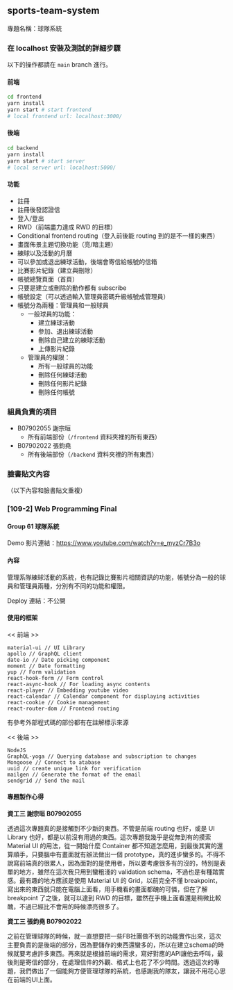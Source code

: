 ## sports-team-system

專題名稱：球隊系統

### 在 localhost 安裝及測試的詳細步驟

以下的操作都請在 `main` branch 進行。

#### 前端

```bash
cd frontend
yarn install
yarn start # start frontend
# local frontend url: localhost:3000/
```

#### 後端

```bash
cd backend
yarn install
yarn start # start server
# local server url: localhost:5000/
```

#### 功能


* 註冊
* 註冊後發認證信
* 登入/登出
* RWD（前端盡力達成 RWD 的目標）
* Conditional frontend routing（登入前後能 routing 到的是不一樣的東西）
* 畫面佈景主題切換功能（亮/暗主題）
* 練球以及活動的月曆
* 可以參加或退出練球活動，後端會寄信給帳號的信箱
* 比賽影片紀錄（建立與刪除）
* 帳號總覽頁面（首頁）
* 只要是建立或刪除的動作都有 subscribe
* 帳號設定（可以透過輸入管理員密碼升級帳號成管理員）
* 帳號分為兩種：管理員和一般球員
  * 一般球員的功能：
    * 建立練球活動
    * 參加、退出練球活動
    * 刪除自己建立的練球活動
    * 上傳影片紀錄
  * 管理員的權限：
    * 所有一般球員的功能
    * 刪除任何練球活動
    * 刪除任何影片紀錄
    * 刪除任何帳號


### 組員負責的項目

* B07902055 謝宗晅
  * 所有前端部份（`/frontend` 資料夾裡的所有東西）
* B07902022 張鈞堯
  * 所有後端部份（`/backend` 資料夾裡的所有東西）

### 臉書貼文內容

（以下內容和臉書貼文重複）


### [109-2] Web Programming Final

#### Group 61 球隊系統

Demo 影片連結：https://www.youtube.com/watch?v=e_myzCr7B3o

#### 內容

管理系隊練球活動的系統，也有記錄比賽影片相關資訊的功能，帳號分為一般的球員和管理員兩種，分別有不同的功能和權限。

Deploy 連結：不公開

#### 使用的框架
<< 前端 >>
```
material-ui // UI Library
apollo // GraphQL client
date-io // Date picking component
moment // Date formatting
yup // Form validation
react-hook-form // Form control
react-async-hook // For loading async contents
react-player // Embedding youtube video
react-calendar // Calendar component for displaying activities
react-cookie // Cookie management
react-router-dom // Frontend routing
```
有參考外部程式碼的部份都有在註解標示來源

<< 後端 >>

```
NodeJS
GraphQL-yoga // Querying database and subscription to changes
Mongoose // Connect to atabase
uuid // create unique link for verification
mailgen // Generate the format of the email
sendgrid // Send the mail
```

#### 專題製作心得

**資工三 謝宗晅 B07902055**

透過這次專題真的是接觸到不少新的東西。不管是前端 routing 也好，或是 UI Library 也好，都是以前沒有用過的東西。這次專題我幾乎是從無到有的摸索 Material UI 的用法，從一開始什麼 Container 都不知道怎麼用，到最後其實的還算順手，只要腦中有畫面就有辦法做出一個 prototype，真的進步蠻多的。不得不說寫前端真的很累人，因為面對的是使用者，所以要考慮很多有的沒的，特別是表單的地方，雖然在這次我只用到蠻粗淺的 validation schema，不過也是有種踏實感。最有趣的地方應該是使用 Material UI 的 Grid，以前完全不懂 breakpoint，寫出來的東西就只能在電腦上面看，用手機看的畫面都醜的可憐，但在了解 breakpoint 了之後，就可以達到 RWD 的目標，雖然在手機上面看還是稍微比較醜，不過已經比不會用的時候漂亮很多了。

**資工三 張鈞堯 B07902022**

之前在管理球隊的時候，就一直想要把一些FB社團做不到的功能實作出來，這次主要負責的是後端的部分，因為要儲存的東西還蠻多的，所以在建立schema的時候就要考慮許多東西。再來就是根據前端的需求，寫好對應的API讓他去呼叫，最後則是寄信的部分，在處理信件的外觀、格式上也花了不少時間。透過這次的專題，我們做出了一個能夠方便管理球隊的系統，也感謝我的隊友，讓我不用花心思在前端的UI上面。
